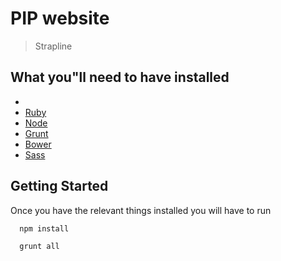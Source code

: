 # PIP website

> Strapline
## What you"ll need to have installed

* [Sass]:http://sass-lang.com/install
* [Ruby](https://www.ruby-lang.org/en/documentation/installation/ ( Windows only, OSX has ruby already installed ))
* [Node](https://nodejs.org/en/download/)
* [Grunt](http://gruntjs.com/)
* [Bower](http://bower.io/)
* [Sass](http://sass-lang.com/install)

## Getting Started
Once you have the relevant things installed you will have to run

```bash
  npm install
```

```bash
  grunt all
```
